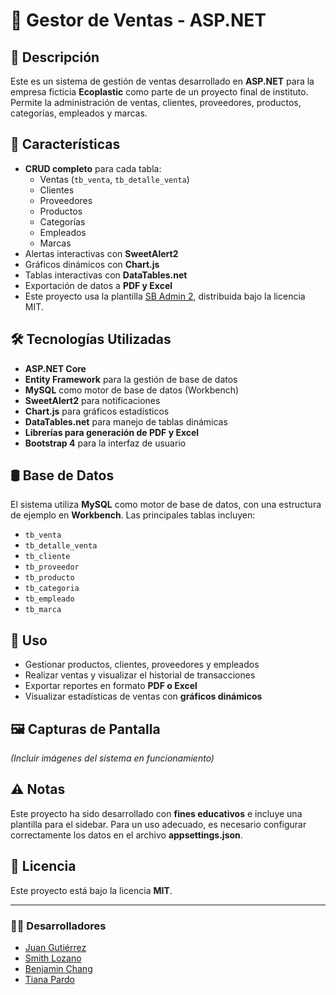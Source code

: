 # 🛒 Gestor de Ventas - ASP.NET

## 📌 Descripción
Este es un sistema de gestión de ventas desarrollado en **ASP.NET** para la empresa ficticia **Ecoplastic** como parte de un proyecto final de instituto. Permite la administración de ventas, clientes, proveedores, productos, categorías, empleados y marcas.

## 🚀 Características
- **CRUD completo** para cada tabla:
  - Ventas (`tb_venta`, `tb_detalle_venta`)
  - Clientes
  - Proveedores
  - Productos
  - Categorías
  - Empleados
  - Marcas
- Alertas interactivas con **SweetAlert2**
- Gráficos dinámicos con **Chart.js**
- Tablas interactivas con **DataTables.net**
- Exportación de datos a **PDF y Excel**
- Este proyecto usa la plantilla [SB Admin 2](https://github.com/StartBootstrap/startbootstrap-sb-admin-2), distribuida bajo la licencia MIT.


## 🛠️ Tecnologías Utilizadas
- **ASP.NET Core**
- **Entity Framework** para la gestión de base de datos
- **MySQL** como motor de base de datos (Workbench)
- **SweetAlert2** para notificaciones
- **Chart.js** para gráficos estadísticos
- **DataTables.net** para manejo de tablas dinámicas
- **Librerías para generación de PDF y Excel**
- **Bootstrap 4** para la interfaz de usuario

## 🛢️ Base de Datos
El sistema utiliza **MySQL** como motor de base de datos, con una estructura de ejemplo en **Workbench**. Las principales tablas incluyen:
- `tb_venta`
- `tb_detalle_venta`
- `tb_cliente`
- `tb_proveedor`
- `tb_producto`
- `tb_categoria`
- `tb_empleado`
- `tb_marca`

## 🎯 Uso
- Gestionar productos, clientes, proveedores y empleados
- Realizar ventas y visualizar el historial de transacciones
- Exportar reportes en formato **PDF o Excel**
- Visualizar estadísticas de ventas con **gráficos dinámicos**

## 🖼️ Capturas de Pantalla
*(Incluir imágenes del sistema en funcionamiento)*

## ⚠️ Notas
Este proyecto ha sido desarrollado con **fines educativos** e incluye una plantilla para el sidebar.
Para un uso adecuado, es necesario configurar correctamente los datos en el archivo **appsettings.json**.

## 📜 Licencia
Este proyecto está bajo la licencia **MIT**.

---

### 👨‍💻 Desarrolladores  
- [Juan Gutiérrez](https://github.com/JuanGutierrez26)
- [Smith Lozano](https://github.com/SmithMD01)
- [Benjamin Chang](https://github.com/Benjacho1334)
- [Tiana Pardo](https://github.com/tpardo20)